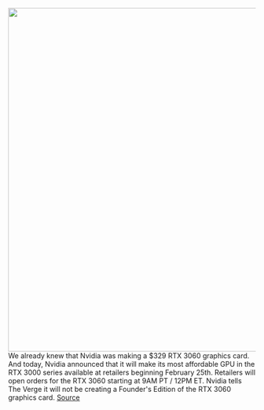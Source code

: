 <img src='https://cdn.vox-cdn.com/thumbor/w9VUb76iNitlYV7aklxilRE_Mtw=/0x0:2040x1360/1200x800/filters:focal(857x517:1183x843)/cdn.vox-cdn.com/uploads/chorus_image/image/68810680/acastro_180529_1777_nvidia_0001.0.0.jpg' width='700px' /><br/>
We already knew that Nvidia was making a $329 RTX 3060 graphics card. And today, Nvidia announced that it will make its most affordable GPU in the RTX 3000 series available at retailers beginning February 25th. Retailers will open orders for the RTX 3060 starting at 9AM PT / 12PM ET. Nvidia tells The Verge it will not be creating a Founder's Edition of the RTX 3060 graphics card.
<a href='https://www.theverge.com/2021/2/12/22280277/nvidia-rtx-3060-graphics-card-release-date-time'> Source <a/>